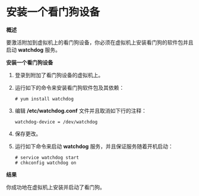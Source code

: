 # 安装一个看门狗设备

**概述**

要激活附加到虚拟机上的看门狗设备，你必须在虚拟机上安装看门狗的软件包并且启动 **watchdog** 服务。


**安装一个看门狗设备**

1. 登录到附加了看门狗设备的虚拟机上。

2. 运行如下的命令来安装看门狗软件包及其依赖：

   ```# yum install watchdog```

3. 编辑 **/etc/watchdog.conf** 文件并且取消如下行的注释：

   ```watchdog-device = /dev/watchdog```

4. 保存更改。

5. 运行如下命令来启动 **watchdog** 服务，并且保证服务随着开机启动：

   ```
   # service watchdog start
   # chkconfig watchdog on
   ```

**结果**

你成功地在虚拟机上安装并启动了看门狗。
